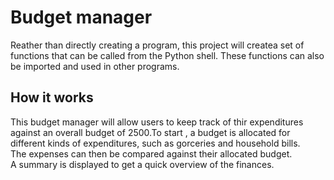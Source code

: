<h1>Budget manager</h1>
Reather than directly creating a program, this project will createa set of
functions that can be called from the Python shell. These functions can also be imported and
used in other programs.
<h2>How it works</h2>
This budget manager will allow users to keep track of thir expenditures against an overall budget of 2500.To start
, a budget is allocated for different kinds of expenditures, such as gorceries and household bills.<br>
The expenses can then be compared against their allocated budget. <br>
A summary is displayed to get a quick overview of the finances.
